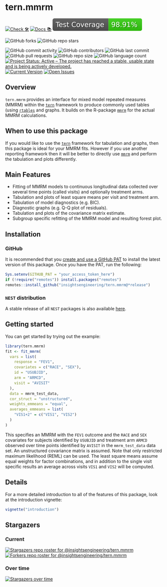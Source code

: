 # tern.mmrm

<!-- start badges -->
[![Check 🛠](https://github.com/insightsengineering/tern.mmrm/actions/workflows/check.yaml/badge.svg)](https://github.com/insightsengineering/tern.mmrm/actions/workflows/check.yaml)
[![Docs 📚](https://github.com/insightsengineering/tern.mmrm/actions/workflows/docs.yaml/badge.svg)](https://insightsengineering.github.io/tern.mmrm/)
[![Code Coverage 📔](https://raw.githubusercontent.com/insightsengineering/tern.mmrm/_xml_coverage_reports/data/main/badge.svg)](https://raw.githubusercontent.com/insightsengineering/tern.mmrm/_xml_coverage_reports/data/main/coverage.xml)

![GitHub forks](https://img.shields.io/github/forks/insightsengineering/tern.mmrm?style=social)
![GitHub repo stars](https://img.shields.io/github/stars/insightsengineering/tern.mmrm?style=social)

![GitHub commit activity](https://img.shields.io/github/commit-activity/m/insightsengineering/tern.mmrm)
![GitHub contributors](https://img.shields.io/github/contributors/insightsengineering/tern.mmrm)
![GitHub last commit](https://img.shields.io/github/last-commit/insightsengineering/tern.mmrm)
![GitHub pull requests](https://img.shields.io/github/issues-pr/insightsengineering/tern.mmrm)
![GitHub repo size](https://img.shields.io/github/repo-size/insightsengineering/tern.mmrm)
![GitHub language count](https://img.shields.io/github/languages/count/insightsengineering/tern.mmrm)
[![Project Status: Active – The project has reached a stable, usable state and is being actively developed.](https://www.repostatus.org/badges/latest/active.svg)](https://www.repostatus.org/#active)
[![Current Version](https://img.shields.io/github/r-package/v/insightsengineering/tern.mmrm/main?color=purple\&label=package%20version)](https://github.com/insightsengineering/tern.mmrm/tree/main)
[![Open Issues](https://img.shields.io/github/issues-raw/insightsengineering/tern.mmrm?color=red\&label=open%20issues)](https://github.com/insightsengineering/tern.mmrm/issues?q=is%3Aissue+is%3Aopen+sort%3Aupdated-desc)
<!-- end badges -->

## Overview

`tern.mmrm` provides an interface for mixed model repeated measures (MMRM) within the
[`tern`](https://insightsengineering.github.io/tern) framework
to produce commonly used tables (using [`rtables`](https://insightsengineering.github.io/rtables/) and graphs.
It builds on the R-package [`mmrm`](https://openpharma.github.io/mmrm/) for the actual MMRM calculations.

## When to use this package

If you would like to use the [`tern`](https://insightsengineering.github.io/tern/) framework for
tabulation and graphs, then this package is ideal for your MMRM fits.
However if you use another reporting framework then it will be better to directly use
[`mmrm`](https://openpharma.github.io/mmrm/) and perform the tabulation and plots differently.

## Main Features

* Fitting of MMRM models to continuous longitudinal data collected over several time points
  (called visits) and optionally treatment arms.
* Tabulation and plots of least square means per visit and treatment arm.
* Tabulation of model diagnostics (e.g. BIC).
* Diagnostic graphs (e.g. Q-Q plot of residuals).
* Tabulation and plots of the covariance matrix estimate.
* Subgroup specific refitting of the MMRM model and resulting forest plot.

## Installation

### GitHub

It is recommended that you [create and use a GitHub PAT](https://docs.github.com/en/github/authenticating-to-github/keeping-your-account-and-data-secure/creating-a-personal-access-token) to install the latest version of this package. Once you have the PAT, run the following:

```r
Sys.setenv(GITHUB_PAT = "your_access_token_here")
if (!require("remotes")) install.packages("remotes")
remotes::install_github("insightsengineering/tern.mmrm@*release")
```

### `NEST` distribution

A stable release of all `NEST` packages is also available [here](https://github.com/insightsengineering/depository#readme).

## Getting started

You can get started by trying out the example:

```r
library(tern.mmrm)
fit <- fit_mmrm(
  vars = list(
    response = "FEV1",
    covariates = c("RACE", "SEX"),
    id = "USUBJID",
    arm = "ARMCD",
    visit = "AVISIT"
  ),
  data = mmrm_test_data,
  cor_struct = "unstructured",
  weights_emmeans = "equal",
  averages_emmeans = list(
    "VIS1+2" = c("VIS1", "VIS2")
  )
)
```

This specifies an MMRM with the `FEV1` outcome and the `RACE` and `SEX` covariates
for subjects identified by `USUBJID` and treatment arm `ARMCD` observed over time points
identified by `AVISIT` in the `mmrm_test_data` data set. An unstructured covariance
matrix is assumed. Note that only restricted maximum likelihood (REML) can be used.
The least square means assume equal weights for factor combinations, and in addition
to the single visit specific results an average across visits `VIS1` and `VIS2` will
be computed.

## Details

For a more detailed introduction to all of the features of this package, look at the introduction vignette:

```r
vignette("introduction")
```

## Stargazers

### Current

[![Stargazers repo roster for @insightsengineering/tern.mmrm](https://reporoster.com/stars/insightsengineering/tern.mmrm)](https://github.com/insightsengineering/tern.mmrm/stargazers)
[![Forkers repo roster for @insightsengineering/tern.mmrm](https://reporoster.com/forks/insightsengineering/tern.mmrm)](https://github.com/insightsengineering/tern.mmrm/network/members)

### Over time

[![Stargazers over time](https://starchart.cc/insightsengineering/tern.mmrm.svg)](https://starchart.cc/insightsengineering/tern.mmrm)
